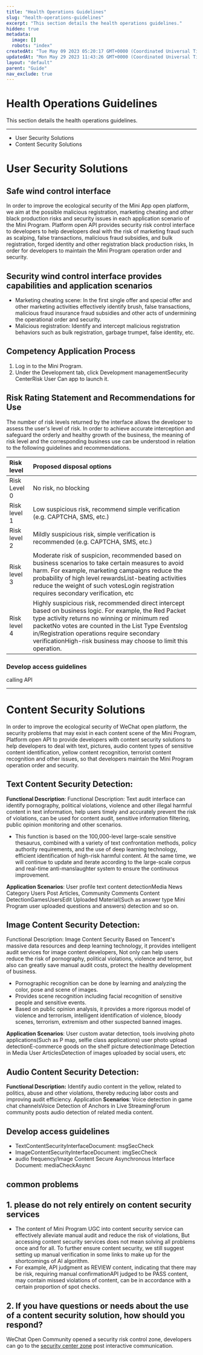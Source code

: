 ```yaml
---
title: "Health Operations Guidelines"
slug: "health-operations-guidelines"
excerpt: "This section details the health operations guidelines."
hidden: true
metadata: 
  image: []
  robots: "index"
createdAt: "Tue May 09 2023 05:20:17 GMT+0000 (Coordinated Universal Time)"
updatedAt: "Mon May 29 2023 11:43:26 GMT+0000 (Coordinated Universal Time)"
layout: "default"
parent: "Guide"
nav_exclude: true
---
```

# Health Operations Guidelines 
This section details the health operations guidelines.

***

- User Security Solutions
- Content Security Solutions

# User Security Solutions

## Safe wind control interface

In order to improve the ecological security of the Mini App open platform, we aim at the possible malicious registration, marketing cheating and other black production risks and security issues in each application scenario of the Mini Program. Platform open API provides security risk control interface to developers to help developers deal with the risk of marketing fraud such as scalping, false transactions, malicious fraud subsidies, and bulk registration, forged identity and other registration black production risks, In order for developers to maintain the Mini Program operation order and security.

## Security wind control interface provides capabilities and application scenarios

- Marketing cheating scene: In the first single offer and special offer and other marketing activities effectively identify brush, false transactions, malicious fraud insurance fraud subsidies and other acts of undermining the operational order and security.
- Malicious registration: Identify and intercept malicious registration behaviors such as bulk registration, garbage trumpet, false identity, etc.

## Competency Application Process

1. Log in to the Mini Program.
2. Under the Development tab, click Development managementSecurity CenterRisk User Can app to launch it.

## Risk Rating Statement and Recommendations for Use

The number of risk levels returned by the interface allows the developer to assess the user's level of risk. In order to achieve accurate interception and safeguard the orderly and healthy growth of the business, the meaning of risk level and the corresponding business use can be understood in relation to the following guidelines and recommendations.

| Risk level   | Proposed disposal options                                                                                                                                                                                                                                                                                                       |
| :----------- | :------------------------------------------------------------------------------------------------------------------------------------------------------------------------------------------------------------------------------------------------------------------------------------------------------------------------------ |
| Risk Level 0 | No risk, no blocking                                                                                                                                                                                                                                                                                                            |
| Risk level 1 | Low suspicious risk, recommend simple verification (e.g. CAPTCHA, SMS, etc.)                                                                                                                                                                                                                                                    |
| Risk level 2 | Mildly suspicious risk, simple verification is recommended (e.g. CAPTCHA, SMS, etc.)                                                                                                                                                                                                                                            |
| Risk level 3 | Moderate risk of suspicion, recommended based on business scenarios to take certain measures to avoid harm. For example, marketing campaigns reduce the probability of high level rewardsList-beating activities reduce the weight of such votesLogin registration requires secondary verification, etc                         |
| Risk level 4 | Highly suspicious risk, recommended direct intercept based on business logic. For example, the Red Packet type activity returns no winning or minimum red packetNo votes are counted in the List Type Eventslog in/Registration operations require secondary verificationHigh-risk business may choose to limit this operation. |

### Develop access guidelines

calling API

***

# Content Security Solutions

In order to improve the ecological security of WeChat open platform, the security problems that may exist in each content scene of the Mini Program, Platform open API to provide developers with content security solutions to help developers to deal with text, pictures, audio content types of sensitive content identification, yellow content recognition, terrorist content recognition and other issues, so that developers maintain the Mini Program operation order and security.

## Text Content Security Detection:

**Functional Description**: Functional Description: Text audit interface can identify pornography, political violations, violence and other illegal harmful content in text information, help users timely and accurately prevent the risk of violations, can be used for content audit, sensitive information filtering, public opinion monitoring and other scenarios.

- This function is based on the 100,000-level large-scale sensitive thesaurus, combined with a variety of text confrontation methods, policy authority requirements, and the use of deep learning technology, efficient identification of high-risk harmful content. At the same time, we will continue to update and iterate according to the large-scale corpus and real-time anti-manslaughter system to ensure the continuous improvement.

**Application Scenarios**: User profile text content detectionMedia News Category Users Post Articles, Community Comments Content DetectionGamesUsersEdit Uploaded Material(Such as answer type Mini Program user uploaded questions and answers) detection and so on.

## Image Content Security Detection:

Functional Description: Image Content Security Based on Tencent's massive data resources and deep learning technology, it provides intelligent audit services for image content developers, Not only can help users reduce the risk of pornography, political violations, violence and terror, but also can greatly save manual audit costs, protect the healthy development of business.

- Pornographic recognition can be done by learning and analyzing the color, pose and scene of images.
- Provides scene recognition including facial recognition of sensitive people and sensitive events.
- Based on public opinion analysis, it provides a more rigorous model of violence and terrorism, intelligent identification of violence, bloody scenes, terrorism, extremism and other suspected banned images.

**Application Scenarios**: User custom avatar detection, tools involving photo applications(Such as P map, selfie class applications) user photo upload detectionE-commerce goods on the shelf picture detectionImage Detection in Media User ArticlesDetection of images uploaded by social users, etc

## Audio Content Security Detection:

**Functional Description:** Identify audio content in the yellow, related to politics, abuse and other violations, thereby reducing labor costs and improving audit efficiency. Application **Scenarios**: Voice detection in game chat channelsVoice Detection of Anchors in Live StreamingForum community posts audio detection of related media content.

## Develop access guidelines

- TextContentSecurityInterfaceDocument: msgSecCheck
- ImageContentSecurityInterfaceDocument: imgSecCheck
- audio frequency/Image Content Secure Asynchronous Interface Document: mediaCheckAsync

## common problems

## 1. please do not rely entirely on content security services

- The content of Mini Program UGC into content security service can effectively alleviate manual audit and reduce the risk of violations, But accessing content security services does not mean solving all problems once and for all. To further ensure content security, we still suggest setting up manual verification in some links to make up for the shortcomings of AI algorithm.
- For example, API judgment as REVIEW content, indicating that there may be risk, requiring manual confirmationAPI judged to be PASS content, may contain missed violations of content, can be in accordance with a certain proportion of spot checks.

## 2. If you have questions or needs about the use of a content security solution, how should you respond?

WeChat Open Community opened a security risk control zone, developers can go to the [security center zone](<>) post interactive communication.
